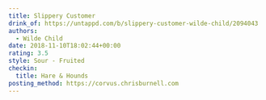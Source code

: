 ```yaml
---
title: Slippery Customer
drink_of: https://untappd.com/b/slippery-customer-wilde-child/2094043
authors:
  - Wilde Child
date: 2018-11-10T18:02:44+00:00
rating: 3.5
style: Sour - Fruited
checkin:
  title: Hare & Hounds
posting_method: https://corvus.chrisburnell.com
---
```

